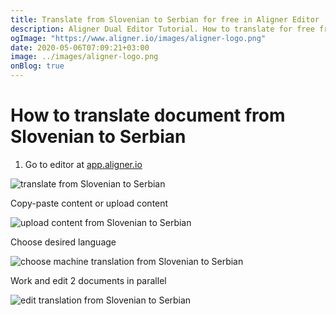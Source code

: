 ```yaml
---
title: Translate from Slovenian to Serbian for free in Aligner Editor
description: Aligner Dual Editor Tutorial. How to translate for free from Slovenian to Serbian. Aligner is multilingual document management platform. 
ogImage: "https://www.aligner.io/images/aligner-logo.png"
date: 2020-05-06T07:09:21+03:00
image: ../images/aligner-logo.png
onBlog: true
---
```


# How to translate document from Slovenian to Serbian

1. Go to editor at [app.aligner.io](https://app.aligner.io "Aligner App web page")

![translate from Slovenian to Serbian](../aligner-blank-editor.png "translate from Slovenian to Serbian")

Copy-paste content or upload content

![upload content from Slovenian to Serbian](../aligner-uploaded-document.png "upload content from Slovenian to Serbian")

Choose desired language

![choose machine translation from Slovenian to Serbian](../aligner-language-dropdown.png "choose machine translation from Slovenian to Serbian")

Work and edit 2 documents in parallel

![edit translation from Slovenian to Serbian](../aligner-double-sitded-editor.png "edit translation from Slovenian to Serbian")


